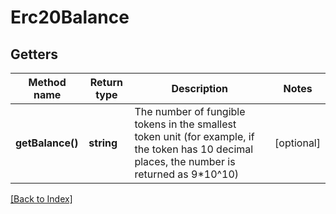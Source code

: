 # Erc20Balance

## Getters

Method name | Return type | Description | Notes
------------ | ------------- | ------------- | -------------
**getBalance()** | **string** | The number of fungible tokens in the smallest token unit (for example, if the token has 10 decimal places, the number is returned as 9*10^10) | [optional]

[[Back to Index]](../index.md)
